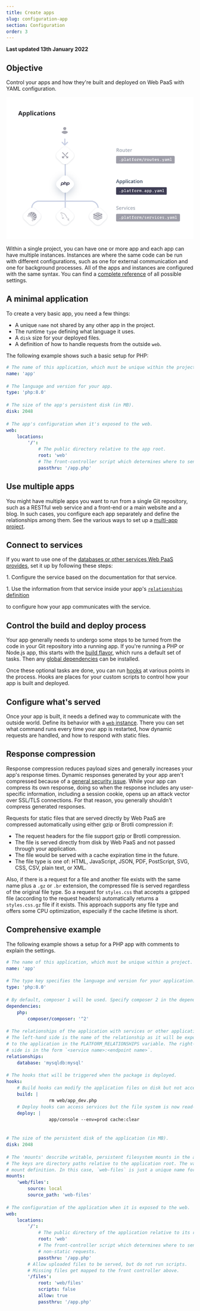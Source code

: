 ```yaml
---
title: Create apps
slug: configuration-app
section: Configuration
order: 3
---
```


**Last updated 13th January 2022**


## Objective  

Control your apps and how they're built and deployed on Web PaaS with YAML configuration.


![Applications](images/applications.png "0.50")

Within a single project, you can have one or more app and each app can have multiple instances.
Instances are where the same code can be run with different configurations,
such as one for external communication and one for background processes.
All of the apps and instances are configured with the same syntax.
You can find a [complete reference](./app-reference.md) of all possible settings.

## A minimal application

To create a very basic app, you need a few things:

* A unique `name` not shared by any other app in the project.
* The runtime `type` defining what language it uses.
* A `disk` size for your deployed files.
* A definition of how to handle requests from the outside `web`.

The following example shows such a basic setup for PHP:

```yaml {location=".platform.app.yaml"}
# The name of this application, which must be unique within the project.
name: 'app'

# The language and version for your app.
type: 'php:8.0'

# The size of the app's persistent disk (in MB).
disk: 2048

# The app's configuration when it's exposed to the web.
web:
    locations:
        '/':
            # The public directory relative to the app root.
            root: 'web'
            # The front-controller script which determines where to send non-static requests.
            passthru: '/app.php'
```

## Use multiple apps

You might have multiple apps you want to run from a single Git repository,
such as a RESTful web service and a front-end or a main website and a blog.
In such cases, you configure each app separately and define the relationships among them.
See the various ways to set up a [multi-app project](./multi-app.md).

## Connect to services

If you want to use one of the [databases or other services Web PaaS provides](../services/_index.md),
set it up by following these steps:

1\. Configure the service based on the documentation for that service.

1\. Use the information from that service inside your app's [`relationships` definition](./app-reference.md#relationships)

   to configure how your app communicates with the service.

## Control the build and deploy process

Your app generally needs to undergo some steps to be turned from the code in your Git repository into a running app.
If you're running a PHP or Node.js app, this starts with the [build flavor](./app-reference.md#build),
which runs a default set of tasks.
Then any [global dependencies](./app-reference.md#dependencies) can be installed.

Once these optional tasks are done, you can run [hooks](./hooks.md) at various points in the process.
Hooks are places for your custom scripts to control how your app is built and deployed.

## Configure what's served

Once your app is built, it needs a defined way to communicate with the outside world.
Define its behavior with a [`web` instance](./app-reference.md#web).
There you can set what command runs every time your app is restarted,
how dynamic requests are handled, and how to respond with static files.

## Response compression

Response compression reduces payload sizes and generally increases your app's response times.
Dynamic responses generated by your app aren't compressed because of a [general security issue](https://en.wikipedia.org/wiki/BREACH).
While your app can compress its own response,
doing so when the response includes any user-specific information, including a session cookie,
opens up an attack vector over SSL/TLS connections.
For that reason, you generally shouldn't compress generated responses.

Requests for static files that are served directly by Web PaaS are compressed automatically
using either gzip or Brotli compression if:

* The request headers for the file support gzip or Brotli compression.
* The file is served directly from disk by Web PaaS and not passed through your application.
* The file would be served with a cache expiration time in the future.
* The file type is one of: HTML, JavaScript, JSON, PDF, PostScript, SVG, CSS, CSV, plain text, or XML.

Also, if there is a request for a file and another file exists with the same name plus a `.gz` or `.br` extension,
the compressed file is served regardless of the original file type.
So a request for `styles.css` that accepts a gzipped file (according to the request headers)
automatically returns a `styles.css.gz` file if it exists.
This approach supports any file type and offers some CPU optimization, especially if the cache lifetime is short.

## Comprehensive example

The following example shows a setup for a PHP app with comments to explain the settings.

```yaml {location=".platform.app.yaml"}
# The name of this application, which must be unique within a project.
name: 'app'

# The type key specifies the language and version for your application.
type: 'php:8.0'

# By default, composer 1 will be used. Specify composer 2 in the dependencies to get the latest version
dependencies:
    php:
        composer/composer: '^2'

# The relationships of the application with services or other applications.
# The left-hand side is the name of the relationship as it will be exposed
# to the application in the PLATFORM_RELATIONSHIPS variable. The right-hand
# side is in the form `<service name>:<endpoint name>`.
relationships:
    database: 'mysqldb:mysql'

# The hooks that will be triggered when the package is deployed.
hooks:
    # Build hooks can modify the application files on disk but not access any services like databases.
    build: |
                rm web/app_dev.php
    # Deploy hooks can access services but the file system is now read-only.
    deploy: |
                app/console --env=prod cache:clear


# The size of the persistent disk of the application (in MB).
disk: 2048

# The 'mounts' describe writable, persistent filesystem mounts in the application.
# The keys are directory paths relative to the application root. The values are a
# mount definition. In this case, `web-files` is just a unique name for the mount.
mounts:
    'web/files':
        source: local
        source_path: 'web-files'

# The configuration of the application when it is exposed to the web.
web:
    locations:
        '/':
            # The public directory of the application relative to its root.
            root: 'web'
            # The front-controller script which determines where to send
            # non-static requests.
            passthru: '/app.php'
        # Allow uploaded files to be served, but do not run scripts.
        # Missing files get mapped to the front controller above.
        '/files':
            root: 'web/files'
            scripts: false
            allow: true
            passthru: '/app.php'
```
